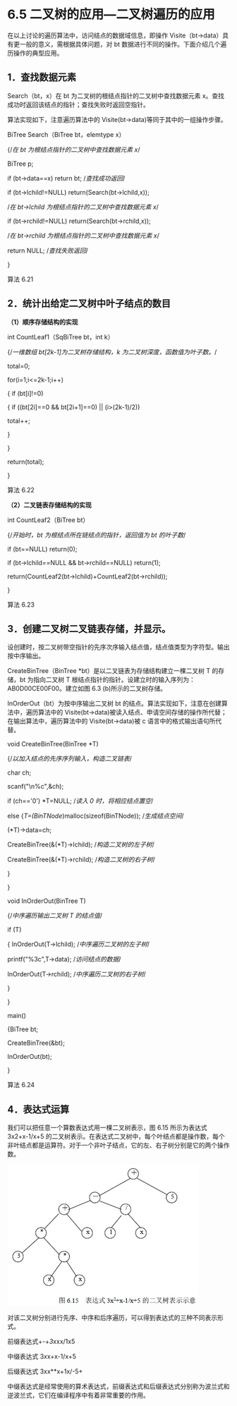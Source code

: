 # 6.5 二叉树的应用—二叉树遍历的应用

在以上讨论的遍历算法中，访问结点的数据域信息，即操作 Visite（bt->data）具有更一般的意义，需根据具体问题，对 bt 数据进行不同的操作。下面介绍几个遍历操作的典型应用。

## 1．查找数据元素

Search（bt，x）在 bt 为二叉树的根结点指针的二叉树中查找数据元素 x。查找成功时返回该结点的指针；查找失败时返回空指针。

算法实现如下，注意遍历算法中的 Visite(bt->data)等同于其中的一组操作步骤。

BiTree Search（BiTree bt，elemtype x）

{/*在 bt 为根结点指针的二叉树中查找数据元素 x*/

BiTree p;

if (bt->data==x) return bt; /*查找成功返回*/

if (bt->lchild!=NULL) return(Search(bt->lchild,x));

/*在 bt->lchild 为根结点指针的二叉树中查找数据元素 x*/

if (bt->rchild!=NULL) return(Search(bt->rchild,x));

/*在 bt->rchild 为根结点指针的二叉树中查找数据元素 x*/

return NULL; /*查找失败返回*/

}

算法 6.21

## 2．统计出给定二叉树中叶子结点的数目

**（1）顺序存储结构的实现**

int CountLeaf1（SqBiTree bt，int k）

{/*一维数组 bt[2k-1]为二叉树存储结构，k 为二叉树深度，函数值为叶子数。*/

total=0;

for(i=1;i<=2k-1;i++)

{ if (bt[i]!=0)

{ if ((bt[2i]==0 && bt[2i+1]==0) || (i>(2k-1)/2))

total++;

}

}

return(total);

}

算法 6.22

**（2）二叉链表存储结构的实现**

int CountLeaf2（BiTree bt）

{/*开始时，bt 为根结点所在链结点的指针，返回值为 bt 的叶子数*/

if (bt==NULL) return(0);

if (bt->lchild==NULL && bt->rchild==NULL) return(1);

return(CountLeaf2(bt->lchild)+CountLeaf2(bt->rchild));

}

算法 6.23

## 3．创建二叉树二叉链表存储，并显示。

设创建时，按二叉树带空指针的先序次序输入结点值，结点值类型为字符型。输出按中序输出。

CreateBinTree（BinTree *bt）是以二叉链表为存储结构建立一棵二叉树 T 的存储，bt 为指向二叉树 T 根结点指针的指针。设建立时的输入序列为：AB0D00CE00F00。建立如图 6.3 (b)所示的二叉树存储。

InOrderOut（bt）为按中序输出二叉树 bt 的结点。算法实现如下，注意在创建算法中，遍历算法中的 Visite(bt->data)被读入结点、申请空间存储的操作所代替；在输出算法中，遍历算法中的 Visite(bt->data)被 c 语言中的格式输出语句所代替。

void CreateBinTree(BinTree *T)

{/*以加入结点的先序序列输入，构造二叉链表*/

char ch;

scanf("\n%c",&ch);

if (ch=='0') *T=NULL; /*读入 0 时，将相应结点置空*/

else {*T=(BinTNode*)malloc(sizeof(BinTNode)); /*生成结点空间*/

(*T)->data=ch;

CreateBinTree(&(*T)->lchild); /*构造二叉树的左子树*/

CreateBinTree(&(*T)->rchild); /*构造二叉树的右子树*/

}

}

void InOrderOut(BinTree T)

{/*中序遍历输出二叉树 T 的结点值*/

if (T)

{ InOrderOut(T->lchild); /*中序遍历二叉树的左子树*/

printf("%3c",T->data); /*访问结点的数据*/

InOrderOut(T->rchild); /*中序遍历二叉树的右子树*/

}

}

main()

{BiTree bt;

CreateBinTree(&bt);

InOrderOut(bt);

}

算法 6.24

## 4．表达式运算

我们可以把任意一个算数表达式用一棵二叉树表示，图 6.15 所示为表达式 3x2+x-1/x+5 的二叉树表示。在表达式二叉树中，每个叶结点都是操作数，每个非叶结点都是运算符。对于一个非叶子结点，它的左、右子树分别是它的两个操作数。

![](img/3a528a25be8b677d7a660360f56c3ba2.jpg)

对该二叉树分别进行先序、中序和后序遍历，可以得到表达式的三种不同表示形式。

前缀表达式+-+*3*xxx/1x5

中缀表达式 3*x*x+x-1/x+5

后缀表达式 3xx**x+1x/-5+

中缀表达式是经常使用的算术表达式，前缀表达式和后缀表达式分别称为波兰式和逆波兰式，它们在编译程序中有着非常重要的作用。